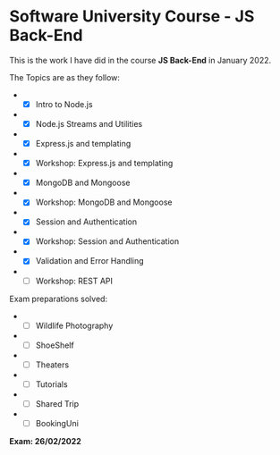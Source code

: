 # Software University Course - JS Back-End #

This is the work I have did in the course **JS Back-End** in January 2022.

The Topics are as they follow:

* - [x] Intro to Node.js
* - [x] Node.js Streams and Utilities
* - [x] Express.js and templating
* - [x] Workshop: Express.js and templating
* - [x] MongoDB and Mongoose
* - [x] Workshop: MongoDB and Mongoose
* - [x] Session and Authentication
* - [x] Workshop: Session and Authentication
* - [x] Validation and Error Handling
* - [ ] Workshop: REST API

Exam preparations solved:

* - [ ] Wildlife Photography
* - [ ] ShoeShelf
* - [ ] Theaters
* - [ ] Tutorials
* - [ ] Shared Trip
* - [ ] BookingUni

**Exam: 26/02/2022**